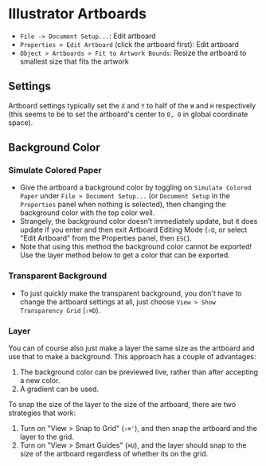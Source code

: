 # Illustrator Artboards

- `File -> Document Setup...`: Edit artboard
- `Properties > Edit Artboard` (click the artboard first): Edit artboard
- `Object > Artboards > Fit to Artwork Bounds`: Resize the artboard to smallest size that fits the artwork

## Settings

Artboard settings typically set the `X` and `Y` to half of the `W` and `H` respectively (this seems to be to set the artboard's center to `0, 0` in global coordinate space).

## Background Color

### Simulate Colored Paper

- Give the artboard a background color by toggling on `Simulate Colored Paper` under `File > Document Setup...` (or `Document Setup` in the `Properties` panel when nothing is selected), then changing the background color with the top color well.
- Strangely, the background color doesn't immediately update, but it does update if you enter and then exit Artboard Editing Mode (`⇧O`, or select "Edit Artboard" from the Properties panel, then `ESC`).
- Note that using this method the background color cannot be exported! Use the layer method below to get a color that can be exported.

### Transparent Background

- To just quickly make the transparent background, you don't have to change the artboard settings at all, just choose `View > Show Transparency Grid` (`⇧⌘D`).

### Layer

You can of course also just make a layer the same size as the artboard and use that to make a background. This approach has a couple of advantages:

1. The background color can be previewed live, rather than after accepting a new color.
2. A gradient can be used.

To snap the size of the layer to the size of the artboard, there are two strategies that work:

1. Turn on "View > Snap to Grid" (`⇧⌘'`), and then snap the artboard and the layer to the grid.
2. Turn on "View > Smart Guides" (`⌘U`), and the layer should snap to the size of the artboard regardless of whether its on the grid.
